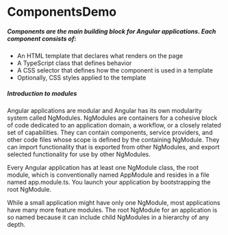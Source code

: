 # ComponentsDemo

##### Components are the main building block for Angular applications. Each component consists of:

   - An HTML template that declares what renders on the page
   - A TypeScript class that defines behavior
   - A CSS selector that defines how the component is used in a template
   - Optionally, CSS styles applied to the template


##### Introduction to modules

Angular applications are modular and Angular has its own modularity system called NgModules. NgModules are containers for a cohesive block of code dedicated to an application domain, a workflow, or a closely related set of capabilities. They can contain components, service providers, and other code files whose scope is defined by the containing NgModule. They can import functionality that is exported from other NgModules, and export selected functionality for use by other NgModules.

Every Angular application has at least one NgModule class, the root module, which is conventionally named AppModule and resides in a file named app.module.ts. You launch your application by bootstrapping the root NgModule.

While a small application might have only one NgModule, most applications have many more feature modules. The root NgModule for an application is so named because it can include child NgModules in a hierarchy of any depth.
